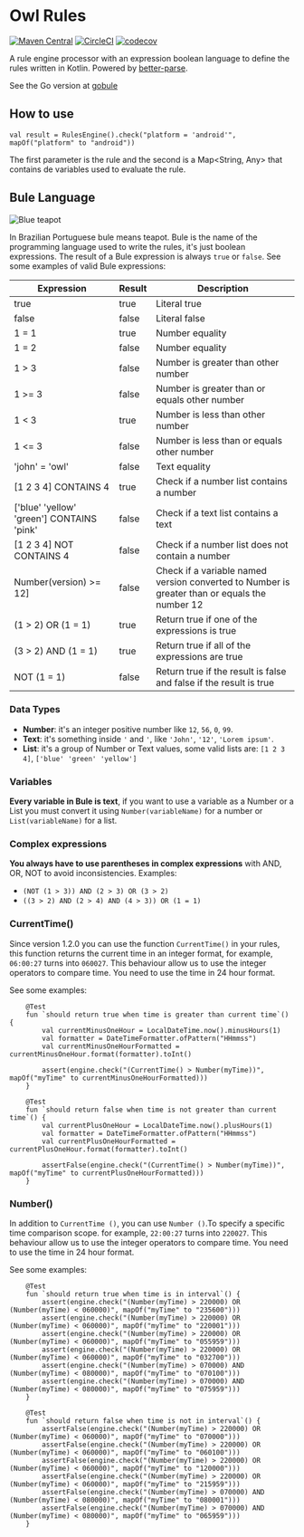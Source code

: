 # Owl Rules

[![Maven Central](https://maven-badges.herokuapp.com/maven-central/com.johnowl/owl-rules/badge.svg)](https://maven-badges.herokuapp.com/maven-central/com.johnowl/owl-rules)
[![CircleCI](https://circleci.com/gh/johnowl/owl-rules.svg?style=svg)](https://circleci.com/gh/johnowl/owl-rules)
[![codecov](https://codecov.io/gh/johnowl/owl-rules/branch/master/graph/badge.svg)](https://codecov.io/gh/johnowl/owl-rules)

A rule engine processor with an expression boolean language to define the rules written in Kotlin. Powered by [better-parse](https://github.com/h0tk3y/better-parse).

See the Go version at [gobule](https://github.com/udhos/gobule)

## How to use

    val result = RulesEngine().check("platform = 'android'", mapOf("platform" to "android"))
    
The first parameter is the rule and the second is a Map<String, Any> that contains de variables used to evaluate the rule.


## Bule Language

![Blue teapot](docs/assets/bule.jpg "Blue teapot1")

In Brazilian Portuguese bule means teapot. Bule is the name of the programming language used to write the rules, it's just boolean expressions. The result of a Bule expression is always `true` or `false`. See some examples of valid Bule expressions:

| Expression | Result | Description |
| --- | --- | --- |
| true | true | Literal true |
| false | false | Literal false |
| 1 = 1 | true | Number equality |
| 1 = 2 | false | Number equality |
| 1 > 3 | false | Number is greater than other number |
| 1 >= 3 | false | Number is greater than or equals other number |
| 1 < 3 | true | Number is less than other number |
| 1 <= 3 | false | Number is less than or equals other number |
| 'john' = 'owl' | false | Text equality |
| [1 2 3 4] CONTAINS 4 | true | Check if a number list contains a number |
| ['blue' 'yellow' 'green'] CONTAINS 'pink' | false | Check if a text list contains a text |
| [1 2 3 4] NOT CONTAINS 4 | false | Check if a number list does not contain a number |
| Number(version) >= 12] | false | Check if a variable named version converted to Number is greater than or equals the number 12 |
| (1 > 2) OR (1 = 1)| true | Return true if one of the expressions is true |
| (3 > 2) AND (1 = 1)| true | Return true if all of the expressions are true |
| NOT (1 = 1)| false | Return true if the result is false and false if the result is true |


### Data Types

- **Number**: it's an integer positive number like `12`, `56`, `0`, `99`.
- **Text**: it's something inside `'` and `'`, like `'John'`, `'12'`, `'Lorem ipsum'`.
- **List**: it's a group of Number or Text values, some valid lists are: `[1 2 3 4]`, `['blue' 'green' 'yellow']`

### Variables

**Every variable in Bule is text**, if you want to use a variable as a Number or a List you must convert it 
using `Number(variableName)` for a number or `List(variableName)` for a list.

### Complex expressions

**You always have to use parentheses in complex expressions** with AND, OR, NOT to avoid inconsistencies. Examples:

- `(NOT (1 > 3)) AND (2 > 3) OR (3 > 2)`
- `((3 > 2) AND (2 > 4) AND (4 > 3)) OR (1 = 1)`


### CurrentTime()

Since version 1.2.0 you can use the function `CurrentTime()` in your rules, 
this function returns the current time in an integer format, for example,
`06:00:27` turns into `060027`. This behaviour allow us to use the integer 
operators to compare time. You need to use the time in 24 hour format.

See some examples:

```
    @Test
    fun `should return true when time is greater than current time`() {
        val currentMinusOneHour = LocalDateTime.now().minusHours(1)
        val formatter = DateTimeFormatter.ofPattern("HHmmss")
        val currentMinusOneHourFormatted = currentMinusOneHour.format(formatter).toInt()

        assert(engine.check("(CurrentTime() > Number(myTime))", mapOf("myTime" to currentMinusOneHourFormatted)))
    }

    @Test
    fun `should return false when time is not greater than current time`() {
        val currentPlusOneHour = LocalDateTime.now().plusHours(1)
        val formatter = DateTimeFormatter.ofPattern("HHmmss")
        val currentPlusOneHourFormatted = currentPlusOneHour.format(formatter).toInt()

        assertFalse(engine.check("(CurrentTime() > Number(myTime))", mapOf("myTime" to currentPlusOneHourFormatted)))
    }
```

### Number()
In addition to `CurrentTime ()`, you can use `Number ()`.To specify a specific time comparison scope. for example,
`22:00:27` turns into `220027`. This behaviour allow us to use the integer operators to compare time. 
You need to use the time in 24 hour format.

See some examples:

```
    @Test
    fun `should return true when time is in interval`() {
        assert(engine.check("(Number(myTime) > 220000) OR (Number(myTime) < 060000)", mapOf("myTime" to "235600")))
        assert(engine.check("(Number(myTime) > 220000) OR (Number(myTime) < 060000)", mapOf("myTime" to "220001")))
        assert(engine.check("(Number(myTime) > 220000) OR (Number(myTime) < 060000)", mapOf("myTime" to "055959")))
        assert(engine.check("(Number(myTime) > 220000) OR (Number(myTime) < 060000)", mapOf("myTime" to "032700")))
        assert(engine.check("(Number(myTime) > 070000) AND (Number(myTime) < 080000)", mapOf("myTime" to "070100")))
        assert(engine.check("(Number(myTime) > 070000) AND (Number(myTime) < 080000)", mapOf("myTime" to "075959")))
    }

    @Test
    fun `should return false when time is not in interval`() {
        assertFalse(engine.check("(Number(myTime) > 220000) OR (Number(myTime) < 060000)", mapOf("myTime" to "070000")))
        assertFalse(engine.check("(Number(myTime) > 220000) OR (Number(myTime) < 060000)", mapOf("myTime" to "060100")))
        assertFalse(engine.check("(Number(myTime) > 220000) OR (Number(myTime) < 060000)", mapOf("myTime" to "120000")))
        assertFalse(engine.check("(Number(myTime) > 220000) OR (Number(myTime) < 060000)", mapOf("myTime" to "215959")))
        assertFalse(engine.check("(Number(myTime) > 070000) AND (Number(myTime) < 080000)", mapOf("myTime" to "080001")))
        assertFalse(engine.check("(Number(myTime) > 070000) AND (Number(myTime) < 080000)", mapOf("myTime" to "065959")))
    }
```
